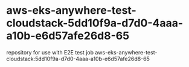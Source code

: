 # aws-eks-anywhere-test-cloudstack-5dd10f9a-d7d0-4aaa-a10b-e6d57afe26d8-65
repository for use with E2E test job aws-eks-anywhere-test-cloudstack:5dd10f9a-d7d0-4aaa-a10b-e6d57afe26d8-65
